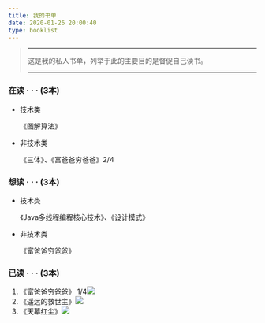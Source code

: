 ```yaml
---
title: 我的书单
date: 2020-01-26 20:00:40
type: booklist
---
```


> ------
>
>  这是我的私人书单，列举于此的主要目的是督促自己读书。 
>
> ------
> 

### 在读 · · · (3本)

- 技术类

  《图解算法》

- 非技术类

  《三体》、《富爸爸穷爸爸》2/4


### 想读 · · · (3本)

- 技术类

  《Java多线程编程核心技术》、《设计模式》

- 非技术类

  《富爸爸穷爸爸》

### 已读 · · · (3本)

1. 《富爸爸穷爸爸》 1/4![](https://progress-bar.dev/100/?scale=100&title=done&width=500)
2. 《遥远的救世主》![](https://progress-bar.dev/100/?scale=100&title=done&width=500)
3. 《天幕红尘》![](https://progress-bar.dev/100/?scale=100&title=reading&width=500)